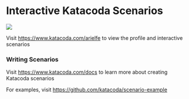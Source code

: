 # Interactive Katacoda Scenarios

[![](http://shields.katacoda.com/katacoda/arielfe/count.svg)](https://www.katacoda.com/arielfe "Get your profile on Katacoda.com")

Visit https://www.katacoda.com/arielfe to view the profile and interactive scenarios

### Writing Scenarios
Visit https://www.katacoda.com/docs to learn more about creating Katacoda scenarios

For examples, visit https://github.com/katacoda/scenario-example
